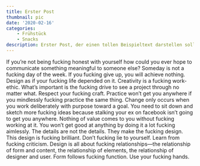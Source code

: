 ```yaml
---
title: Erster Post
thumbnail: pic
date: '2020-02-16'
categories:
    - Frühstück
    - Snacks
description: Erster Post, der einen tollen Beispieltext darstellen soll. Heureka!
---
```

If you’re not being fucking honest with yourself how could you ever hope to communicate something meaningful to someone else? Someday is not a fucking day of the week. If you fucking give up, you will achieve nothing. Design as if your fucking life depended on it. Creativity is a fucking work-ethic. What’s important is the fucking drive to see a project through no matter what. Respect your fucking craft. Practice won’t get you anywhere if you mindlessly fucking practice the same thing. Change only occurs when you work deliberately with purpose toward a goal. You need to sit down and sketch more fucking ideas because stalking your ex on facebook isn’t going to get you anywhere. Nothing of value comes to you without fucking working at it. You won’t get good at anything by doing it a lot fucking aimlessly. The details are not the details. They make the fucking design. This design is fucking brilliant. Don’t fucking lie to yourself. Learn from fucking criticism. Design is all about fucking relationships—the relationship of form and content, the relationship of elements, the relationship of designer and user. Form follows fucking function. Use your fucking hands.
